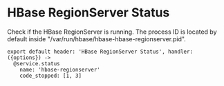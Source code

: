 
# HBase RegionServer Status

Check if the HBase RegionServer is running. The process ID is located by default
inside "/var/run/hbase/hbase-hbase-regionserver.pid".

    export default header: 'HBase RegionServer Status', handler: ({options}) ->
      @service.status
        name: 'hbase-regionserver'
        code_stopped: [1, 3]
